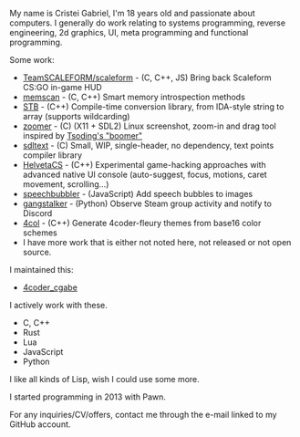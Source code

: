 My name is Cristei Gabriel, I'm 18 years old and passionate about computers. I generally do work relating to systems programming, reverse engineering, 2d graphics, UI, meta programming and functional programming.

Some work:
- [TeamSCALEFORM/scaleform](https://github.com/TeamSCALEFORM/scaleform) - (C, C++, JS) Bring back Scaleform CS:GO in-game HUD
- [memscan](https://github.com/cristeigabriel/memscan) - (C, C++) Smart memory introspection methods
- [STB](https://github.com/cristeigabriel/STB) - (C++) Compile-time conversion library, from IDA-style string to array (supports wildcarding)
- [zoomer](https://github.com/cristeigabriel/zoomer) - (C) (X11 + SDL2) Linux screenshot, zoom-in and drag tool inspired by [Tsoding's "boomer"](https://github.com/tsoding/boomer/tree/master/src)
- [sdltext](https://github.com/cristeigabriel/sdltext) - (C)  Small, WIP, single-header, no dependency, text points compiler library
- [HelvetaCS](https://github.com/cristeigabriel/HelvetaCS) - (C++) Experimental game-hacking approaches with advanced native UI console (auto-suggest, focus, motions, caret movement, scrolling...)
- [speechbubbler](https://github.com/cristeigabriel/speechbubbler) - (JavaScript) Add speech bubbles to images
- [gangstalker](https://github.com/cristeigabriel/gangstalker) - (Python) Observe Steam group activity and notify to Discord
- [4col](https://github.com/cristeigabriel/4col) - (C++) Generate 4coder-fleury themes from base16 color schemes
- I have more work that is either not noted here, not released or not open source.

I maintained this:
- [4coder_cgabe](https://github.com/cristeigabriel/4coder_cgabe)

I actively work with these.
- C, C++
- Rust
- Lua
- JavaScript
- Python

I like all kinds of Lisp, wish I could use some more.

I started programming in 2013 with Pawn.

For any inquiries/CV/offers, contact me through the e-mail linked to my GitHub account.

